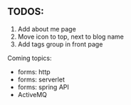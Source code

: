 TODOS:
---

1. Add about me page
2. Move icon to top, next to blog name
3. Add tags group in front page


Coming topics:
- forms: http
- forms: serverlet
- forms: spring API
- ActiveMQ
